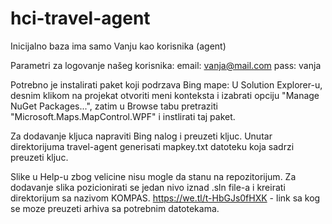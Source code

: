 # hci-travel-agent

Inicijalno baza ima samo Vanju kao korisnika (agent)

Parametri za logovanje našeg korisnika:
email: vanja@mail.com
pass: vanja

Potrebno je instalirati paket koji podrzava Bing mape: U Solution Explorer-u, desnim klikom na projekat otvoriti meni konteksta i izabrati opciju "Manage NuGet Packages...", zatim u Browse tabu pretraziti "Microsoft.Maps.MapControl.WPF" i instlirati taj paket. 

Za dodavanje kljuca napraviti Bing nalog i preuzeti kljuc. Unutar direktorijuma travel-agent generisati 
mapkey.txt datoteku koja sadrzi preuzeti kljuc.

Slike u Help-u zbog velicine nisu mogle da stanu na repozitorijum.
Za dodavanje slika pozicionirati se jedan nivo iznad .sln file-a i kreirati direktorijum sa nazivom KOMPAS.
https://we.tl/t-HbGJs0fHXK - link sa kog se moze preuzeti arhiva sa potrebnim datotekama.
